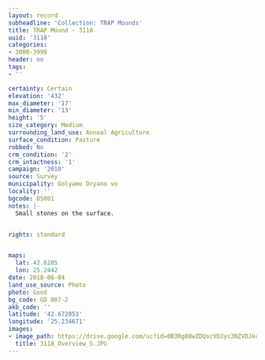 ```yaml
---
layout: record
subheadline: 'Collection: TRAP Mounds'
title: TRAP Mound - 3118
uuid: '3118'
categories:
- 3000-3999
header: no
tags:
- ''

certainty: Certain
elevation: '432'
max_diameter: '17'
min_diameter: '13'
height: '5'
size_category: Medium
surrounding_land_use: Annual Agriculture
surface_condition: Pasture
robbed: No
crm_condition: '2'
crm_intactness: '1'
campaign: '2010'
source: Survey
municipality: Golyamo Dryano vo
locality: ''
bgcode: DS001
notes: |-
  Small stones on the surface.


rights: standard


maps:
  lat: 42.6285
  lon: 25.2442
date: 2018-06-04
land_use_source: Photo
photo: Good
bg_code: GD 007-2
akb_code: ''
latitude: '42.672053'
longitude: '25.234671'
images:
- image_path: https://drive.google.com/uc?id=0B3Rg88wZDQscVDJyc3NZVDJkczA
  title: 3118_Overview_S.JPG
---
```

